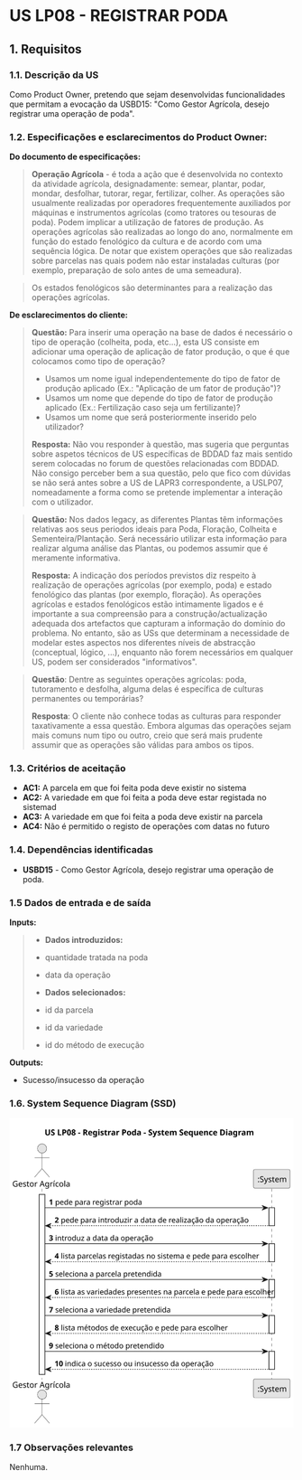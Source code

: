 # US LP08 - REGISTRAR PODA

## 1. Requisitos


### 1.1. Descrição da US


Como Product Owner, pretendo que sejam desenvolvidas funcionalidades que permitam a evocação da USBD15: "Como Gestor Agrícola, desejo registrar uma operação de poda".



### 1.2. Especificações e esclarecimentos do Product Owner:


**Do documento de especificações:**

> **Operação Agrícola** - é toda a ação que é desenvolvida no contexto da atividade agrícola, designadamente: semear, plantar, podar, mondar, desfolhar, tutorar, regar, fertilizar, colher. As operações são usualmente realizadas por operadores frequentemente auxiliados por máquinas e instrumentos agrícolas (como tratores ou tesouras de poda). Podem implicar a utilização de fatores de produção. As operações agrícolas são realizadas ao longo do ano, normalmente em função do estado fenológico da cultura e de acordo com uma sequência lógica. De notar que existem operações que são realizadas sobre parcelas nas quais podem não estar instaladas culturas (por exemplo, preparação de solo antes de uma semeadura).

> Os estados fenológicos são determinantes para a realização das operações agrícolas.

**De esclarecimentos do cliente:**

>**Questão:** Para inserir uma operação na base de dados é necessário o tipo de operação (colheita, poda, etc...), esta US consiste em adicionar uma operação de aplicação de fator produção, o que é que colocamos como tipo de operação?
> - Usamos um nome igual independentemente do tipo de fator de produção aplicado (Ex.: "Aplicação de um fator de produção")?
> - Usamos um nome que depende do tipo de fator de produção aplicado (Ex.: Fertilização caso seja um fertilizante)?
> - Usamos um nome que será posteriormente inserido pelo utilizador?
>
>**Resposta:** Não vou responder à questão, mas sugeria que perguntas sobre aspetos técnicos de US específicas de BDDAD faz mais sentido serem colocadas no forum de questões relacionadas com BDDAD. Não consigo perceber bem a sua questão, pelo que fico com dúvidas se não será antes sobre a US de LAPR3 correspondente, a USLP07, nomeadamente a forma como se pretende implementar a interação com o utilizador.

>**Questão:** Nos dados legacy, as diferentes Plantas têm informações relativas aos seus periodos ideais para Poda, Floração, Colheita e Sementeira/Plantação.
> Será necessário utilizar esta informação para realizar alguma análise das Plantas, ou podemos assumir que é meramente informativa.
>
>**Resposta:** A indicação dos períodos previstos diz respeito à realização de operações agrícolas (por exemplo, poda) e estado fenológico das plantas (por exemplo, floração). As operações agrícolas e estados fenológicos estão intimamente ligados e é importante a sua compreensão para a construção/actualização adequada dos artefactos que capturam a informação do domínio do problema. No entanto, são as USs que determinam a necessidade de modelar estes aspectos nos diferentes níveis de abstracção (conceptual, lógico, ...), enquanto não forem necessários em qualquer US, podem ser considerados "informativos".

>**Questão**: Dentre as seguintes operações agrícolas: poda, tutoramento e desfolha, alguma delas é específica de culturas permanentes ou temporárias?
>
>**Resposta**: O cliente não conhece todas as culturas para responder taxativamente a essa questão. Embora algumas das operações sejam mais comuns num tipo ou outro, creio que será mais prudente assumir que as operações são válidas para ambos os tipos.

### 1.3. Critérios de aceitação

* **AC1:** A parcela em que foi feita poda deve existir no sistema
* **AC2:** A variedade em que foi feita a poda deve estar registada no sistemad
* **AC3:** A variedade em que foi feita a poda deve existir na parcela 
* **AC4:** Não é permitido o registo de operações com datas no futuro


### 1.4. Dependências identificadas

* **USBD15** - Como Gestor Agrícola, desejo registrar uma operação de poda.


### 1.5 Dados de entrada e de saída

**Inputs:**

>* **Dados introduzidos:**
>  * quantidade tratada na poda
>  * data da operação
>
> 
>* **Dados selecionados:**
>  * id da parcela
>  * id da variedade
>  * id do método de execução

**Outputs:**

* Sucesso/insucesso da operação

### 1.6. System Sequence Diagram (SSD)

![System Sequence Diagram](svg/us-lp-08-ssd.svg)

### 1.7 Observações relevantes

Nenhuma.